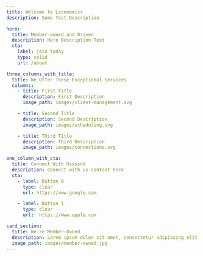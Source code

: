 ```yaml
---
title: Welcome to Loconomics
description: Some Test Description

hero:
  title: Member-owned and Driven
  description: Hero Description Text
  cta:
    label: join today
    type: solid
    url: /about

three_columns_with_title:
  title: We Offer These Exceptional Services
  columns:
    - title: First Title
      description: First Description
      image_path: images/client-management.svg

    - title: Second Title
      description: Second Description
      image_path: images/scheduling.svg

    - title: Third Title
      description: Third Description
      image_path: images/connections.svg

one_column_with_cta:
  title: Connect With Ussssdd
  description: Connect with us content here
  cta:
    - label: Button 0
      type: clear
      url: https://www.google.com

    - label: Button 1
      type: clear
      url:  https://www.apple.com

card_section:
  title: We're Member-Owned
  description: Lorem ipsum dolor sit amet, consectetur adipiscing elit. Mauris iaculis quam imperdiet magna vehicula lobortis a et eros. Aliquam molestie fringilla quam id vestibulum. Maecenas nec sapien vel augue gravida finibus vel eget elit. Donec lacinia ante ac aliquet varius. Aenean varius augue ac diam tempus, vel scelerisque urna efficitur. Praesent vel condimentum libero, et accumsan nulla. Vivamus accumsan mi vitae tortor pretium, nec semper massa condimentum. Etiam mauris ipsum, blandit sed sodales eu, condimentum blandit turpis. Duis ut magna vel massa tristique maximus.
  image_path: images/member-owned.jpg
---
```

